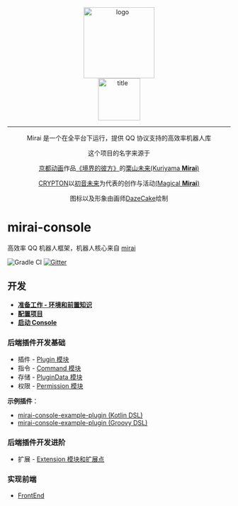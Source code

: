 <div align="center">
   <img width="160" src="http://img.mamoe.net/2020/02/16/a759783b42f72.png" alt="logo"></br>


   <img width="95" src="http://img.mamoe.net/2020/02/16/c4aece361224d.png" alt="title">

----
Mirai 是一个在全平台下运行，提供 QQ 协议支持的高效率机器人库

这个项目的名字来源于
     <p><a href = "http://www.kyotoanimation.co.jp/">京都动画</a>作品<a href = "https://zh.moegirl.org/zh-hans/%E5%A2%83%E7%95%8C%E7%9A%84%E5%BD%BC%E6%96%B9">《境界的彼方》</a>的<a href = "https://zh.moegirl.org/zh-hans/%E6%A0%97%E5%B1%B1%E6%9C%AA%E6%9D%A5">栗山未来(Kuriyama <b>Mirai</b>)</a></p>
     <p><a href = "https://www.crypton.co.jp/">CRYPTON</a>以<a href = "https://www.crypton.co.jp/miku_eng">初音未来</a>为代表的创作与活动<a href = "https://magicalmirai.com/2019/index_en.html">(Magical <b>Mirai</b>)</a></p>
图标以及形象由画师<a href = "">DazeCake</a>绘制
</div>

# mirai-console

高效率 QQ 机器人框架，机器人核心来自 [mirai](https://github.com/mamoe/mirai)

![Gradle CI](https://github.com/mamoe/mirai-console/workflows/Gradle%20CI/badge.svg?branch=master)
[![Gitter](https://badges.gitter.im/mamoe/mirai.svg)](https://gitter.im/mamoe/mirai?utm_source=badge&utm_medium=badge&utm_campaign=pr-badge)

## 开发

- **[准备工作 - 环境和前置知识](docs/Preparations.md)**
- **[配置项目](docs/ConfiguringProjects.md)**
- **[启动 Console](docs/Run.md)**

### 后端插件开发基础

- 插件 - [Plugin 模块](docs/Plugins.md)
- 指令 - [Command 模块](docs/Commands.md)
- 存储 - [PluginData 模块](docs/PluginData.md)
- 权限 - [Permission 模块](docs/Permissions.md)


**示例插件**：
- [mirai-console-example-plugin (Kotlin DSL)](https://github.com/Him188/mirai-console-example-plugin)
- [mirai-console-example-plugin (Groovy DSL)](https://github.com/Karlatemp/mirai-console-example-plugin)

### 后端插件开发进阶

- 扩展 - [Extension 模块和扩展点](docs/Extensions.md)

### 实现前端
- [FrontEnd](docs/FrontEnd.md)